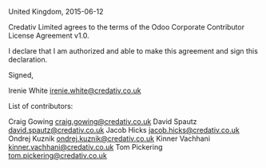 United Kingdom, 2015-06-12

Credativ Limited agrees to the terms of the Odoo Corporate Contributor License
Agreement v1.0.

I declare that I am authorized and able to make this agreement and sign this
declaration.

Signed,

Irenie White irenie.white@credativ.co.uk

List of contributors:

Craig Gowing craig.gowing@credativ.co.uk
David Spautz david.spautz@credativ.co.uk
Jacob Hicks jacob.hicks@credativ.co.uk
Ondrej Kuznik ondrej.kuznik@credativ.co.uk
Kinner Vachhani kinner.vachhani@credativ.co.uk
Tom Pickering tom.pickering@credativ.co.uk

